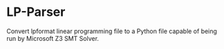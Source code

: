 # LP-Parser
Convert lpformat linear programming file to a Python file capable of being run by Microsoft Z3 SMT Solver.
